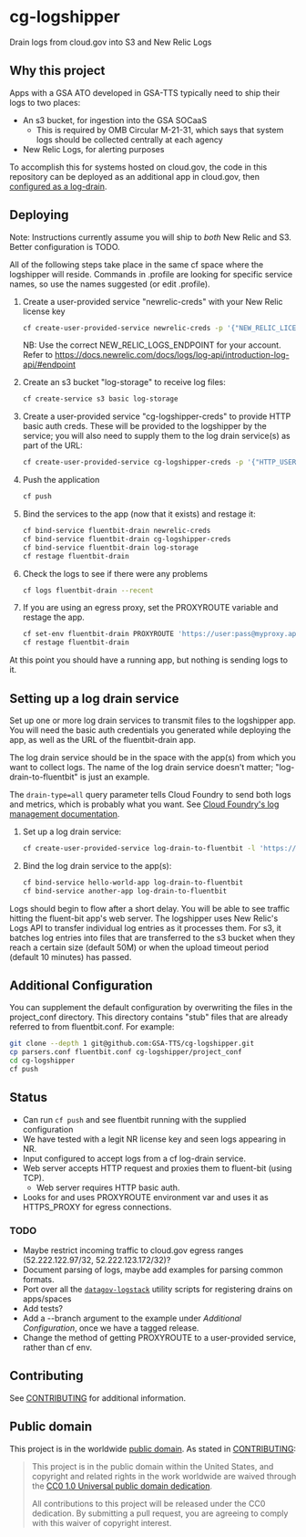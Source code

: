 # cg-logshipper

Drain logs from cloud.gov into S3 and New Relic Logs
## Why this project

Apps with a GSA ATO developed in GSA-TTS typically need to ship their logs to two places:

- An s3 bucket, for ingestion into the GSA SOCaaS
  - This is required by OMB Circular M-21-31, which says that system logs should be collected centrally at each agency
- New Relic Logs, for alerting purposes

To accomplish this for systems hosted on cloud.gov, the code in this repository can be deployed as an additional app in cloud.gov, then [configured as a log-drain](https://docs.cloudfoundry.org/devguide/services/log-management.html#user-provided).

## Deploying

Note: Instructions currently assume you will ship to _both_ New Relic and S3. Better configuration is TODO.

All of the following steps take place in the same cf space where the logshipper will reside. Commands in .profile are looking for specific service names, so use the names suggested (or edit .profile).

1. Create a user-provided service "newrelic-creds" with your New Relic license key
    ```sh
    cf create-user-provided-service newrelic-creds -p '{"NEW_RELIC_LICENSE_KEY":"[your key]", "NEW_RELIC_LOGS_ENDPOINT": "[your endpoint]"}'
    ```
    NB: Use the correct NEW_RELIC_LOGS_ENDPOINT for your account. Refer to https://docs.newrelic.com/docs/logs/log-api/introduction-log-api/#endpoint

2. Create an s3 bucket "log-storage" to receive log files:
    ```sh
    cf create-service s3 basic log-storage
    ```

3. Create a user-provided service "cg-logshipper-creds" to provide HTTP basic auth creds. These will be provided to the logshipper by the service; you will also need to supply them to the log drain service(s) as part of the URL:
    ```sh
    cf create-user-provided-service cg-logshipper-creds -p '{"HTTP_USER": "Some_username_you_provide", "HTTP_PASS": "Some_password"}'
    ```

4. Push the application
    ```sh
    cf push
    ```

5. Bind the services to the app (now that it exists) and restage it:
    ```sh
    cf bind-service fluentbit-drain newrelic-creds
    cf bind-service fluentbit-drain cg-logshipper-creds
    cf bind-service fluentbit-drain log-storage
    cf restage fluentbit-drain
    ```

6. Check the logs to see if there were any problems
    ```sh
    cf logs fluentbit-drain --recent
    ```

7. If you are using an egress proxy, set the PROXYROUTE variable and restage the app.
    ```sh
    cf set-env fluentbit-drain PROXYROUTE 'https://user:pass@myproxy.app.internal:61443'
    cf restage fluentbit-drain
    ```

At this point you should have a running app, but nothing is sending logs to it.

## Setting up a log drain service

Set up one or more log drain services to transmit files to the logshipper app. You will need the basic auth credentials you generated while deploying the app, as well as the URL of the fluentbit-drain app.

The log drain service should be in the space with the app(s) from which you want to collect logs. The name of the log drain service doesn't matter; "log-drain-to-fluentbit" is just an example.

The `drain-type=all` query parameter tells Cloud Foundry to send both logs and metrics, which is probably what you want. See [Cloud Foundry's log management documentation](https://docs.cloudfoundry.org/devguide/services/log-management.html#:~:text=Where%20%60DRAIN%2DTYPE%2DVALUE%60%20is%20one%20of%20the%20following%3A).

1. Set up a log drain service:
    ```sh
    cf create-user-provided-service log-drain-to-fluentbit -l 'https://Some_username_you_provide:Some_password@fluentbit-drain-some-random-words.app.cloud.gov/?drain-type=all'
    ```

2. Bind the log drain service to the app(s):
    ```sh
    cf bind-service hello-world-app log-drain-to-fluentbit
    cf bind-service another-app log-drain-to-fluentbit
    ```

Logs should begin to flow after a short delay. You will be able to see traffic hitting the fluent-bit app's web server. The logshipper uses New Relic's Logs API to transfer individual log entries as it processes them. For s3, it batches log entries into files that are transferred to the s3 bucket when they reach a certain size (default 50M) or when the upload timeout period (default 10 minutes) has passed.

## Additional Configuration

You can supplement the default configuration by overwriting the files in the project_conf directory. This directory contains "stub" files that are already referred to from fluentbit.conf. For example:

   ```sh
   git clone --depth 1 git@github.com:GSA-TTS/cg-logshipper.git
   cp parsers.conf fluentbit.conf cg-logshipper/project_conf
   cd cg-logshipper
   cf push
   ```

## Status

- Can run `cf push` and see fluentbit running with the supplied configuration
- We have tested with a legit NR license key and seen logs appearing in NR.
- Input configured to accept logs from a cf log-drain service.
- Web server accepts HTTP request and proxies them to fluent-bit (using TCP).
  - Web server requires HTTP basic auth.
- Looks for and uses PROXYROUTE environment var and uses it as HTTPS_PROXY for egress connections.

### TODO

- Maybe restrict incoming traffic to cloud.gov egress ranges (52.222.122.97/32, 52.222.123.172/32)?
- Document parsing of logs, maybe add examples for parsing common formats.
- Port over all the [`datagov-logstack`](https://github.com/GSA/datagov-logstack) utility scripts for registering drains on apps/spaces
- Add tests?
- Add a --branch argument to the example under *Additional Configuration*, once we have a tagged release.
- Change the method of getting PROXYROUTE to a user-provided service, rather than cf env. 

## Contributing

See [CONTRIBUTING](CONTRIBUTING.md) for additional information.

## Public domain

This project is in the worldwide [public domain](LICENSE.md). As stated in [CONTRIBUTING](CONTRIBUTING.md):

> This project is in the public domain within the United States, and copyright and related rights in the work worldwide are waived through the [CC0 1.0 Universal public domain dedication](https://creativecommons.org/publicdomain/zero/1.0/).
>
> All contributions to this project will be released under the CC0 dedication. By submitting a pull request, you are agreeing to comply with this waiver of copyright interest.
